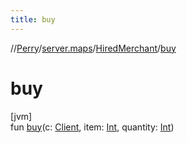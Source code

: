 ```yaml
---
title: buy
---
```

//[Perry](../../../index.html)/[server.maps](../index.html)/[HiredMerchant](index.html)/[buy](buy.html)



# buy



[jvm]\
fun [buy](buy.html)(c: [Client](../../client/-client/index.html), item: [Int](https://kotlinlang.org/api/latest/jvm/stdlib/kotlin/-int/index.html), quantity: [Int](https://kotlinlang.org/api/latest/jvm/stdlib/kotlin/-int/index.html))




